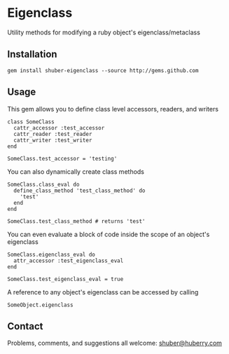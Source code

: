 Eigenclass
==========

Utility methods for modifying a ruby object's eigenclass/metaclass


Installation
------------

	gem install shuber-eigenclass --source http://gems.github.com


Usage
-----

This gem allows you to define class level accessors, readers, and writers

	class SomeClass
	  cattr_accessor :test_accessor
	  cattr_reader :test_reader
	  cattr_writer :test_writer
	end
	
	SomeClass.test_accessor = 'testing'


You can also dynamically create class methods

	SomeClass.class_eval do
	  define_class_method 'test_class_method' do
	    'test'
	  end
	end
	
	SomeClass.test_class_method # returns 'test'


You can even evaluate a block of code inside the scope of an object's eigenclass

	SomeClass.eigenclass_eval do
	  attr_accessor :test_eigenclass_eval
	end
	
	SomeClass.test_eigenclass_eval = true


A reference to any object's eigenclass can be accessed by calling

	SomeObject.eigenclass


Contact
-------

Problems, comments, and suggestions all welcome: [shuber@huberry.com](mailto:shuber@huberry.com)